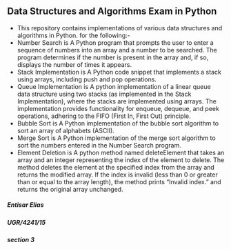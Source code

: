 ## Data Structures and Algorithms Exam in Python
- This repository contains implementations of various data structures and algorithms in Python. for the following:-
- Number Search is A Python program that prompts the user to enter a sequence of numbers into an array and a number to be searched. The program determines if the number is present in the array and, if so, displays the number of times it appears.
- Stack Implementation is A Python code snippet that implements a stack using arrays, including push and pop operations.
- Queue Implementation is A python implementation of a linear queue data structure using two stacks (as implemented in the Stack Implementation), where the stacks are implemented using arrays. The implementation provides functionality for enqueue, dequeue, and peek operations, adhering to the FIFO (First In, First Out) principle.
- Bubble Sort is A Python implementation of the bubble sort algorithm to sort an array of alphabets (ASCII).
- Merge Sort is A Python implementation of the merge sort algorithm to sort the numbers entered in the Number Search program.
- Element Deletion is A python method named deleteElement that takes an array and an integer representing the index of the element to delete. The method deletes the element at the specified index from the array and returns the modified array. If the index is invalid (less than 0 or greater than or equal to the array length), the method prints “Invalid index.” and returns the original array unchanged.

##### Entisar Elias 
##### UGR/4241/15 
##### section 3
